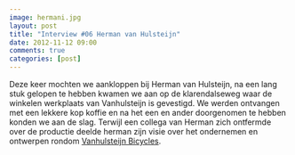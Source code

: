 ```yaml
---
image: hermani.jpg
layout: post
title: "Interview #06 Herman van Hulsteijn"
date: 2012-11-12 09:00
comments: true
categories: [post]
---
```


Deze keer mochten we aankloppen bij Herman van Hulsteijn, na een lang stuk gelopen te hebben kwamen we aan op de klarendalseweg waar de winkelen werkplaats van Vanhulsteijn is gevestigd. We werden ontvangen met een lekkere kop koffie en na het een en ander doorgenomen te hebben konden we aan de slag. Terwijl een collega van Herman zich ontfermde over de productie deelde herman zijn visie over het ondernemen en ontwerpen rondom [Vanhulsteijn Bicycles](http://www.aswespeak.nl/ "website").
